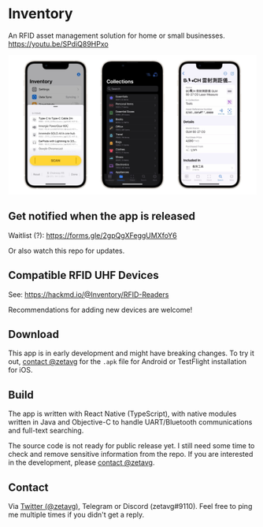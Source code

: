 # Inventory

An RFID asset management solution for home or small businesses. https://youtu.be/SPdiQ89HPxo

![](./images/preview.jpg)


## Get notified when the app is released

Waitlist (?): https://forms.gle/2gpQgXFeggUMXfoY6

Or also watch this repo for updates.

## Compatible RFID UHF Devices

See: https://hackmd.io/@Inventory/RFID-Readers

Recommendations for adding new devices are welcome!


## Download

This app is in early development and might have breaking changes. To try it out, [contact @zetavg](#contact) for the `.apk` file for Android or TestFlight installation for iOS.


## Build

The app is written with React Native (TypeScript), with native modules written in Java and Objective-C to handle UART/Bluetooth communications and full-text searching.

The source code is not ready for public release yet. I still need some time to check and remove sensitive information from the repo. If you are interested in the development, please [contact @zetavg](#contact).

## Contact

Via [Twitter (@zetavg)](https://twitter.com/zetavg), Telegram or Discord (zetavg#9110). Feel free to ping me multiple times if you didn't get a reply.
